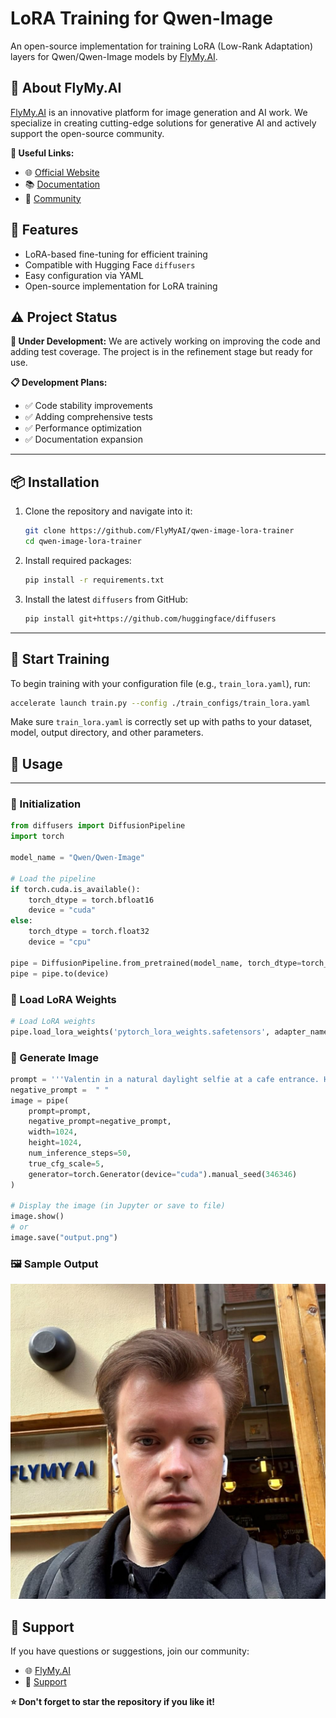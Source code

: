# LoRA Training for Qwen-Image

An open-source implementation for training LoRA (Low-Rank Adaptation) layers for Qwen/Qwen-Image models by [FlyMy.AI](https://flymy.ai).

## 🌟 About FlyMy.AI

[FlyMy.AI](https://flymy.ai) is an innovative platform for image generation and AI work. We specialize in creating cutting-edge solutions for generative AI and actively support the open-source community.

**🔗 Useful Links:**
- 🌐 [Official Website](https://flymy.ai)
- 📚 [Documentation](https://docs.flymy.ai)
- 💬 [Community](https://community.flymy.ai)

## 🚀 Features

- LoRA-based fine-tuning for efficient training
- Compatible with Hugging Face `diffusers`
- Easy configuration via YAML
- Open-source implementation for LoRA training

## ⚠️ Project Status

**🚧 Under Development:** We are actively working on improving the code and adding test coverage. The project is in the refinement stage but ready for use.

**📋 Development Plans:**
- ✅ Code stability improvements
- ✅ Adding comprehensive tests
- ✅ Performance optimization
- ✅ Documentation expansion

---

## 📦 Installation

1. Clone the repository and navigate into it:
   ```bash
   git clone https://github.com/FlyMyAI/qwen-image-lora-trainer
   cd qwen-image-lora-trainer
   ```

2. Install required packages:
   ```bash
   pip install -r requirements.txt
   ```

3. Install the latest `diffusers` from GitHub:
   ```bash
   pip install git+https://github.com/huggingface/diffusers
   ```

---

## 🏁 Start Training

To begin training with your configuration file (e.g., `train_lora.yaml`), run:

```bash
accelerate launch train.py --config ./train_configs/train_lora.yaml
```

Make sure `train_lora.yaml` is correctly set up with paths to your dataset, model, output directory, and other parameters.
## 🧪 Usage

---
### 🔧 Initialization

```python
from diffusers import DiffusionPipeline
import torch

model_name = "Qwen/Qwen-Image"

# Load the pipeline
if torch.cuda.is_available():
    torch_dtype = torch.bfloat16
    device = "cuda"
else:
    torch_dtype = torch.float32
    device = "cpu"

pipe = DiffusionPipeline.from_pretrained(model_name, torch_dtype=torch_dtype)
pipe = pipe.to(device)
```

### 🔌 Load LoRA Weights

```python
# Load LoRA weights
pipe.load_lora_weights('pytorch_lora_weights.safetensors', adapter_name="lora")
```

### 🎨 Generate Image

```python
prompt = '''Valentin in a natural daylight selfie at a cafe entrance. He looks seriously into the camera, wearing a black coat or jacket and wireless earbud. Background includes wooden frames, warm pendant lights, and urban cafe details. With text "FLYMY AI"'''
negative_prompt =  " "
image = pipe(
    prompt=prompt,
    negative_prompt=negative_prompt,
    width=1024,
    height=1024,
    num_inference_steps=50,
    true_cfg_scale=5,
    generator=torch.Generator(device="cuda").manual_seed(346346)
)

# Display the image (in Jupyter or save to file)
image.show()
# or
image.save("output.png")
```

### 🖼️ Sample Output

![Sample Output](./assets/Valentin.jpg)


## 🤝 Support

If you have questions or suggestions, join our community:
- 🌐 [FlyMy.AI](https://flymy.ai)
- 📧 [Support](mailto:support@flymy.ai)

**⭐ Don't forget to star the repository if you like it!**

